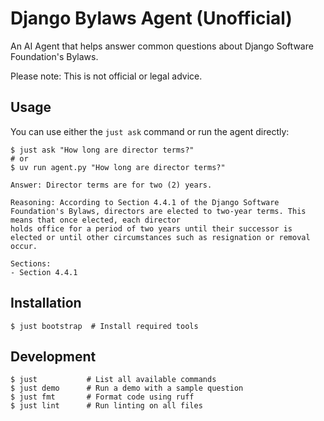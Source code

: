# Django Bylaws Agent (Unofficial)

An AI Agent that helps answer common questions about Django Software Foundation's Bylaws.

Please note: This is not official or legal advice.

## Usage

You can use either the `just ask` command or run the agent directly:

```shell
$ just ask "How long are director terms?"
# or
$ uv run agent.py "How long are director terms?"

Answer: Director terms are for two (2) years.

Reasoning: According to Section 4.4.1 of the Django Software Foundation's Bylaws, directors are elected to two-year terms. This means that once elected, each director
holds office for a period of two years until their successor is elected or until other circumstances such as resignation or removal occur.

Sections:
- Section 4.4.1
```

## Installation

```shell
$ just bootstrap  # Install required tools
```

## Development

```shell
$ just           # List all available commands
$ just demo      # Run a demo with a sample question
$ just fmt       # Format code using ruff
$ just lint      # Run linting on all files
```
